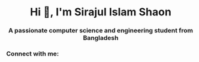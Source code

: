 <h1 align="center">Hi 👋, I'm Sirajul Islam Shaon</h1>
<h3 align="center">A passionate computer science and engineering student from Bangladesh</h3>

<h3 align="left">Connect with me:</h3>
<p align="left">
</p>

